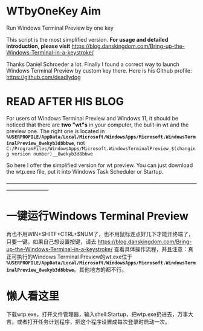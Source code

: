 # WTbyOneKey Aim
Run Windows Terminal Preview by one key

This script is the most simplified version. **For usage and detailed introduction, please visit**  https://blog.danskingdom.com/Bring-up-the-Windows-Terminal-in-a-keystroke/

Thanks Daniel Schroeder a lot. Finally I found a correct way to launch Windows Terminal Preview by custom key there. Here is his Github profile: https://github.com/deadlydog

# READ AFTER HIS BLOG


For users of Windows Terminal Preview and Windows 11, it should be noticed that there are **two "wt"s** in your computer, the bulit-in wt and the preview one. The right one is located in **`%USERPROFILE/AppData/Local/Microsoft/WindowsApps/Microsoft.WindowsTerminalPreview_8wekyb3d8bbwe`**, not `C:/ProgramFiles/WindowsApps/Microsoft.WindowsTerminalPreview_$(changing version number)__8wekyb3d8bbwe`

So here I offer the simplified version for wt preview. You can just download the wtp.exe file, put it into Windows Task Scheduler or Startup.

————————————————————————————————————————————
# 一键运行Windows Terminal Preview
再也不用WIN+SHITF+CTRL+$NUM了，也不用鼠标连点好几下才能开终端了，只要一键。如果自己想设置按键，请去 https://blog.danskingdom.com/Bring-up-the-Windows-Terminal-in-a-keystroke/ 查看具体操作流程，并且注意：真正可执行的Windows Terminal Preview的wt.exe位于 **`%USERPROFILE/AppData/Local/Microsoft/WindowsApps/Microsoft.WindowsTerminalPreview_8wekyb3d8bbwe`**。其他地方的都不行。

# 懒人看这里
下载wtp.exe，打开文件管理器，输入shell:Startup，把wtp.exe扔进去，万事大吉。或者打开任务计划程序，把这个程序设置成每次登录时启动一次。
